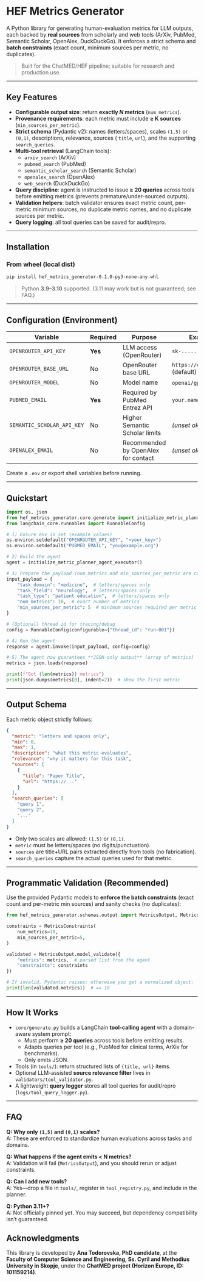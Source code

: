 # HEF Metrics Generator

A Python library for generating human-evaluation metrics for LLM outputs, each backed by **real sources** from
scholarly and web tools (ArXiv, PubMed, Semantic Scholar, OpenAlex, DuckDuckGo). It enforces a strict schema and **batch
constraints** (exact count, minimum sources per metric, no duplicates).

> Built for the ChatMED/HEF pipeline; suitable for research and production use.

---

## Key Features

- **Configurable output size**: return **exactly _N_ metrics** (`num_metrics`).
- **Provenance requirements**: each metric must include **≥ K sources** (`min_sources_per_metric`).
- **Strict schema** (Pydantic v2): names (letters/spaces), scales `(1,5)` or `(0,1)`, descriptions, relevance, sources (
  `title`, `url`), and the supporting `search_queries`.
- **Multi-tool retrieval** (LangChain tools):
    - `arxiv_search` (ArXiv)
    - `pubmed_search` (PubMed)
    - `semantic_scholar_search` (Semantic Scholar)
    - `openalex_search` (OpenAlex)
    - `web_search` (DuckDuckGo)
- **Query discipline**: agent is instructed to issue **≥ 20 queries** across tools before emitting metrics (prevents
  premature/under-sourced outputs).
- **Validation helpers**: batch validator ensures exact metric count, per-metric minimum sources, no duplicate metric
  names, and no duplicate sources per metric.
- **Query logging**: all tool queries can be saved for audit/repro.

---

## Installation

### From wheel (local dist)

```bash
pip install hef_metrics_generator-0.1.0-py3-none-any.whl
```

> Python **3.9–3.10** supported. (3.11 may work but is not guaranteed; see FAQ.)

---

## Configuration (Environment)

| Variable                   | Required | Purpose                             | Example / Default                        |
|----------------------------|----------|-------------------------------------|------------------------------------------|
| `OPENROUTER_API_KEY`       | **Yes**  | LLM access (OpenRouter)             | `sk-.....`                               |
| `OPENROUTER_BASE_URL`      | No       | OpenRouter base URL                 | `https://openrouter.ai/api/v1` (default) |
| `OPENROUTER_MODEL`         | No       | Model name                          | `openai/gpt-4o` (default)                |
| `PUBMED_EMAIL`             | **Yes**  | Required by PubMed Entrez API       | `your.name@example.org`                  |
| `SEMANTIC_SCHOLAR_API_KEY` | No       | Higher Semantic Scholar limits      | *(unset ok)*                             |
| `OPENALEX_EMAIL`           | No       | Recommended by OpenAlex for contact | *(unset ok)*                             |

Create a `.env` or export shell variables before running.

---

## Quickstart

```python
import os, json
from hef_metrics_generator.core.generate import initialize_metric_planner_agent_executor
from langchain_core.runnables import RunnableConfig

# 1) Ensure env is set (example values)
os.environ.setdefault("OPENROUTER_API_KEY", "<your_key>")
os.environ.setdefault("PUBMED_EMAIL", "you@example.org")

# 2) Build the agent
agent = initialize_metric_planner_agent_executor()

# 3) Prepare the payload (num_metrics and min_sources_per_metric are configurable!)
input_payload = {
    "task_domain": "medicine",  # letters/spaces only
    "task_field": "neurology",  # letters/spaces only
    "task_type": "patient education",  # letters/spaces only
    "num_metrics": 10,  # exact number of metrics
    "min_sources_per_metric": 5  # minimum sources required per metric 
}

# (Optional) thread id for tracing/debug
config = RunnableConfig(configurable={"thread_id": "run-001"})

# 4) Run the agent
response = agent.invoke(input_payload, config=config)

# 5) The agent now guarantees **JSON-only output** (array of metrics)
metrics = json.loads(response)

print(f"Got {len(metrics)} metrics")
print(json.dumps(metrics[0], indent=2))  # show the first metric
```

---

## Output Schema

Each metric object strictly follows:

```json
{
  "metric": "letters and spaces only",
  "min": 0,
  "max": 1,
  "description": "what this metric evaluates",
  "relevance": "why it matters for this task",
  "sources": [
    {
      "title": "Paper Title",
      "url": "https://..."
    }
  ],
  "search_queries": [
    "query 1",
    "query 2",
    "..."
  ]
}
```

- Only two scales are allowed: `(1,5)` or `(0,1)`.
- `metric` must be letters/spaces (no digits/punctuation).
- `sources` are title+URL pairs extracted directly from tools (no fabrication).
- `search_queries` capture the actual queries used for that metric.

---

## Programmatic Validation (Recommended)

Use the provided Pydantic models to **enforce the batch constraints** (exact count and per-metric min sources) and
sanity checks (no duplicates):

```python
from hef_metrics_generator.schemas.output import MetricsOutput, MetricsConstraints

constraints = MetricsConstraints(
    num_metrics=10,
    min_sources_per_metric=5,
)

validated = MetricsOutput.model_validate({
    "metrics": metrics,  # parsed list from the agent
    "constraints": constraints
})

# If invalid, Pydantic raises; otherwise you get a normalized object:
print(len(validated.metrics))  # == 10
```

---

## How It Works

- `core/generate.py` builds a LangChain **tool-calling agent** with a domain-aware system prompt:
    - Must perform **≥ 20 queries** across tools before emitting results.
    - Adapts queries per tool (e.g., PubMed for clinical terms, ArXiv for benchmarks).
    - Only emits JSON.
- Tools (in `tools/`): return structured lists of `{title, url}` items.
- Optional LLM-assisted **source relevance filter** lives in `validators/tool_validator.py`.
- A lightweight **query logger** stores all tool queries for audit/repro (`logs/tool_query_logger.py`).

---

## FAQ

**Q: Why only `(1,5)` and `(0,1)` scales?**  
A: These are enforced to standardize human evaluations across tasks and domains.

**Q: What happens if the agent emits < N metrics?**  
A: Validation will fail (`MetricsOutput`), and you should rerun or adjust constraints.

**Q: Can I add new tools?**  
A: Yes—drop a file in `tools/`, register in `tool_registry.py`, and include in the planner.

**Q: Python 3.11+?**  
A: Not officially pinned yet. You may succeed, but dependency compatibility isn’t guaranteed.

## Acknowledgments

This library is developed by **Ana Todorovska, PhD candidate**, at the **Faculty of Computer Science and Engineering,
Ss. Cyril and Methodius University in Skopje**, under the **ChatMED project (Horizon Europe, ID: 101159214)**.
